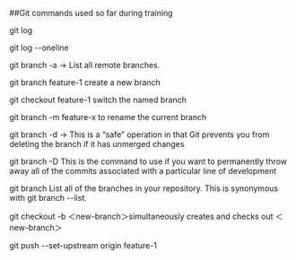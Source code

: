 ##Git commands used so far during training 

git log

git log --oneline

git branch -a -> List all remote branches. 

git branch feature-1 create a new branch 

git checkout feature-1 switch the named branch 

git branch -m feature-x to rename the current branch 

git branch -d <branch> -> This is a “safe” operation in that Git prevents you from deleting the branch if it has unmerged changes

git branch -D <branch> This is the command to use if you want to permanently throw away all of the commits associated with a particular line of development

git branch  List all of the branches in your repository. This is synonymous with git branch --list.

git checkout -b ＜new-branch＞simultaneously creates and checks out ＜new-branch＞

git push --set-upstream origin feature-1

